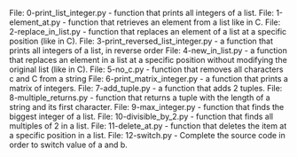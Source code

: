 File: 0-print_list_integer.py - function that prints all integers of a list.
File: 1-element_at.py - function that retrieves an element from a list like in C.
File: 2-replace_in_list.py - function that replaces an element of a list at a specific position (like in C).
File: 3-print_reversed_list_integer.py - a function that prints all integers of a list, in reverse order
File: 4-new_in_list.py - a function that replaces an element in a list at a specific position without modifying the original list (like in C).
File: 5-no_c.py - function that removes all characters c and C from a string
File: 6-print_matrix_integer.py - a function that prints a matrix of integers.
File: 7-add_tuple.py - a function that adds 2 tuples.
File: 8-multiple_returns.py -  function that returns a tuple with the length of a string and its first character.
File: 9-max_integer.py -  function that finds the biggest integer of a list.
File: 10-divisible_by_2.py - function that finds all multiples of 2 in a list.
File: 11-delete_at.py - function that deletes the item at a specific position in a list.
File: 12-switch.py - Complete the source code in order to switch value of a and b.

